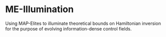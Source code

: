 # ME-Illumination

Using MAP-Elites to illuminate theoretical bounds on Hamiltonian inversion for the purpose of evolving information-dense control fields.